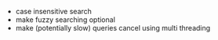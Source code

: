 + case insensitive search
+ make fuzzy searching optional
+ make (potentially slow) queries cancel using multi threading
